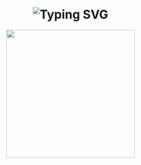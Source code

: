 <h1 align="center">
  <img src="https://readme-typing-svg.herokuapp.com?font=Fira+Code&size=32&duration=3000&pause=1000&color=00FF00&center=true&vCenter=true&width=300&lines=Hello+I'm+Filip" alt="Typing SVG" />
</h1>

<p align="center">
  <img src="https://www.wallpaperengine.space/wp-content/uploads/2023/07/millie-in-neon-glow-cyberpunk2077.gif" width="300" />
</p>


<!--
**silentmower/silentmower** is a ✨ _special_ ✨ repository because its `README.md` (this file) appears on your GitHub profile.

Here are some ideas to get you started:

- 🔭 I’m currently working on ...
- 🌱 I’m currently learning ...
- 👯 I’m looking to collaborate on ...
- 🤔 I’m looking for help with ...
- 💬 Ask me about ...
- 📫 How to reach me: ...
- 😄 Pronouns: ...
- ⚡ Fun fact: ...
-->
